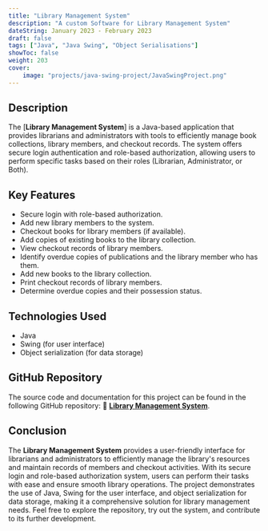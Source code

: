 ```yaml
---
title: "Library Management System"
description: "A custom Software for Library Management System"
dateString: January 2023 - February 2023
draft: false
tags: ["Java", "Java Swing", "Object Serialisations"]
showToc: false
weight: 203
cover:
    image: "projects/java-swing-project/JavaSwingProject.png"
--- 
```


## Description
The [**Library Management System**] is a Java-based application that provides librarians and administrators with tools to efficiently manage book collections, library members, and checkout records. The system offers secure login authentication and role-based authorization, allowing users to perform specific tasks based on their roles (Librarian, Administrator, or Both).

## Key Features
- Secure login with role-based authorization.
- Add new library members to the system.
- Checkout books for library members (if available).
- Add copies of existing books to the library collection.
- View checkout records of library members.
- Identify overdue copies of publications and the library member who has them.
- Add new books to the library collection.
- Print checkout records of library members.
- Determine overdue copies and their possession status.

## Technologies Used
- Java
- Swing (for user interface)
- Object serialization (for data storage)

## GitHub Repository
The source code and documentation for this project can be found in the following GitHub repository: 
🔗 [**Library Management System**](https://github.com/tlb-lemrabott/Library-Management-System).

## Conclusion
The **Library Management System** provides a user-friendly interface for librarians and administrators to efficiently manage the library's resources and maintain records of members and checkout activities. With its secure login and role-based authorization system, users can perform their tasks with ease and ensure smooth library operations. The project demonstrates the use of Java, Swing for the user interface, and object serialization for data storage, making it a comprehensive solution for library management needs. Feel free to explore the repository, try out the system, and contribute to its further development.